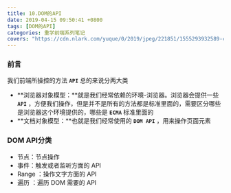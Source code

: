 ```yaml
---
title: 10.DOM的API
date: 2019-04-15 09:50:41 +0800
tags: [DOM的API]  
categories: 重学前端系列笔记
covers: "https://cdn.nlark.com/yuque/0/2019/jpeg/221851/1555293932589-c499b920-7e29-4340-847f-940e83b14666.jpeg"
---
```


<a name="df368884"></a>
### 前言
我们前端所操控的方法 **`API`** 总的来说分两大类
* **浏览器对象模型：**就是我们经常依赖的环境-浏览器。浏览器会提供一些  **`API`** ，方便我们操作，但是并不是所有的方法都是标准里面的，需要区分哪些是浏览器这个环境提供的，哪些是 **`ECMA`** 标准里面的
* **文档对象模型：**也就是我们经常使用的 **`DOM API`** ，用来操作页面元素

<a name="872043b1"></a>
### DOM API分类
* 节点：节点操作
* 事件：触发或者监听方面的 API 
* Range ：操作文字方面的 API 
* 遍历 ：遍历 DOM 需要的 API 
